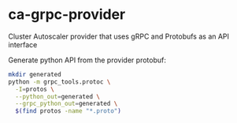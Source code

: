 # ca-grpc-provider
Cluster Autoscaler provider that uses gRPC and Protobufs as an API interface

Generate python API from the provider protobuf:
```bash
mkdir generated
python -m grpc_tools.protoc \
  -I=protos \
  --python_out=generated \
  --grpc_python_out=generated \
  $(find protos -name "*.proto")
```

